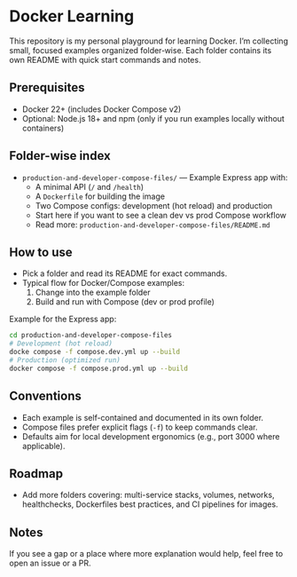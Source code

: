 # Docker Learning

This repository is my personal playground for learning Docker. I’m collecting small, focused examples organized folder‑wise. Each folder contains its own README with quick start commands and notes.

## Prerequisites

- Docker 22+ (includes Docker Compose v2)
- Optional: Node.js 18+ and npm (only if you run examples locally without containers)

## Folder-wise index

- `production-and-developer-compose-files/` — Example Express app with:
  - A minimal API (`/` and `/health`)
  - A `Dockerfile` for building the image
  - Two Compose configs: development (hot reload) and production
  - Start here if you want to see a clean dev vs prod Compose workflow
  - Read more: `production-and-developer-compose-files/README.md`

## How to use

- Pick a folder and read its README for exact commands.
- Typical flow for Docker/Compose examples:
  1) Change into the example folder
  2) Build and run with Compose (dev or prod profile)

Example for the Express app:

```bash
cd production-and-developer-compose-files
# Development (hot reload)
docke compose -f compose.dev.yml up --build
# Production (optimized run)
docker compose -f compose.prod.yml up --build
```

## Conventions

- Each example is self-contained and documented in its own folder.
- Compose files prefer explicit flags (`-f`) to keep commands clear.
- Defaults aim for local development ergonomics (e.g., port 3000 where applicable).

## Roadmap

- Add more folders covering: multi-service stacks, volumes, networks, healthchecks, Dockerfiles best practices, and CI pipelines for images.

## Notes

If you see a gap or a place where more explanation would help, feel free to open an issue or a PR.